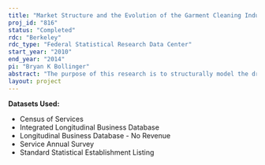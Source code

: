 ```yaml
---
title: "Market Structure and the Evolution of the Garment Cleaning Industry"
proj_id: "816"
status: "Completed"
rdc: "Berkeley"
rdc_type: "Federal Statistical Research Data Center"
start_year: "2010"
end_year: "2014"
pi: "Bryan K Bollinger"
abstract: "The purpose of this research is to structurally model the dry cleaning industry in its evolution to green cleaning technologies and to perform reduced form analyses on the industry at a national level as made possible with the use of the Census data. Several states have implemented different incentive programs and fee structures designed to phase out the use of perchoroethylene (perc), and these different incentive programs and ultimate transition of the industry will have direct impact on the industry structure. The results from this analysis will yield profit estimates in the industry and create a sample selection methodology for specified Census data sets. "
layout: project
---
```


**Datasets Used:**

  - Census of Services 
  - Integrated Longitudinal Business Database 
  - Longitudinal Business Database - No Revenue 
  - Service Annual Survey 
  - Standard Statistical Establishment Listing 

